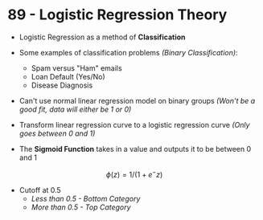 # 89 - Logistic Regression Theory

* Logistic Regression as a method of **Classification**
* Some examples of classification problems *(Binary Classification)*:
    * Spam versus "Ham" emails
    * Loan Default (Yes/No)
    * Disease Diagnosis

* Can't use normal linear regression model on binary groups *(Won't be a good fit, data will either be 1 or 0)*
* Transform linear regression curve to a logistic regression curve *(Only goes between 0 and 1)*
* The **Sigmoid Function** takes in a value and outputs it to be between 0 and 1

$$
    \phi (z) = 1 / (1 + e^-z)
$$

* Cutoff at 0.5
    * *Less than 0.5 - Bottom Category*
    * *More than 0.5 - Top Category*